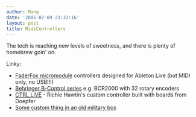 ```yaml
---
author: Mang
date: '2005-02-09 23:32:16'
layout: post
title: MidiControllers
---
```


The tech is reaching new levels of sweetness, and there is plenty of homebrew goin' on.

Linky:

* [FaderFox micromodule](http://www.futuremusic.com/news/december2004/micromodul.html) controllers designed for Ableton Live (but MIDI only, no USB!!!)
* [Behringer B-Control series](http://www.behringer.com/BCR2000/index.cfm?lang=ENG) e.g. BCR2000 with 32 rotary encoders
* [CTRL LIVE](http://www.doepfer.de/controller_example_2.JPG) - Richie Hawtin's custom controller built with boards from Doepfer
* [Some custom thing in an old military box](http://www.vjforums.com/attachment.php?s=76bf36fade08526717647a5c2e4847c2&postid=81160)
